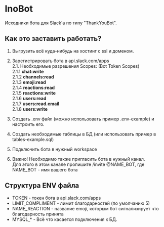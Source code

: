 # InoBot
Исходники бота для Slack'a по типу "ThankYouBot".


## Как это заставить работать?

1.  Выгрузить всё куда-нибудь на хостинг с ssl и доменом.

2. Зарегистрировать бота в api.slack.com/apps <br>
2.1. Необходимые разрешения Scopes: (Bot Token Scopes) <br>
2.1.1 **chat:write** <br>
2.1.2 **channels:read** <br>
2.1.3 **emoji:read** <br>
2.1.4 **reactions:read** <br>
2.1.5 **reactions:write** <br>
2.1.6 **users:read** <br>
2.1.7 **users:read.email** <br>
2.1.8 **users:write** <br>

3. Создать .env файл (можно использовать пример .env-example) и настроить его.

4. Создать необходимые таблицы в БД (или использовать пример в tables-example.sql)

5. Подключить бота в нужный workspace

6. Важно! Необходимо также пригласить бота в нужный канал. <br>
Для этого в этом канале пропишите /invite @NAME_BOT,  где NAME_BOT - имя вашего бота


## Структура ENV файла
* TOKEN - токен бота в api.slack.com/apps
* LIMIT_COMPLIMENT - лимит благодарностей (по умолчанию 5)
* NAME_REACTION - название emoji, которым бот сигнализирует что благодарность принята
* MYSQL_* - Всё что касается подключения к БД.
